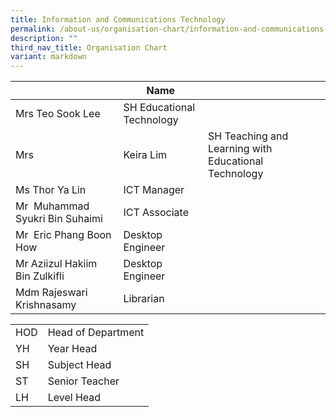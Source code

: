 ```yaml
---
title: Information and Communications Technology
permalink: /about-us/organisation-chart/information-and-communications-technology/
description: ""
third_nav_title: Organisation Chart
variant: markdown
---
```

| | Name | |
| --- | --- | --- |
| Mrs Teo Sook Lee | SH Educational Technology|
| Mrs |Keira Lim | SH Teaching and Learning with Educational Technology  |
| Ms Thor Ya Lin | ICT Manager  |
| Mr  Muhammad Syukri Bin Suhaimi   |  ICT Associate   
| Mr  Eric Phang Boon How | Desktop Engineer |
| Mr Aziizul Hakiim Bin Zulkifli | Desktop Engineer | 
| Mdm Rajeswari Krishnasamy  | Librarian |

| | |
|---|---|
| HOD | Head of Department |
|  YH | Year Head  |
|  SH | Subject Head  |
|  ST | Senior Teacher  |
|  LH | Level Head  |